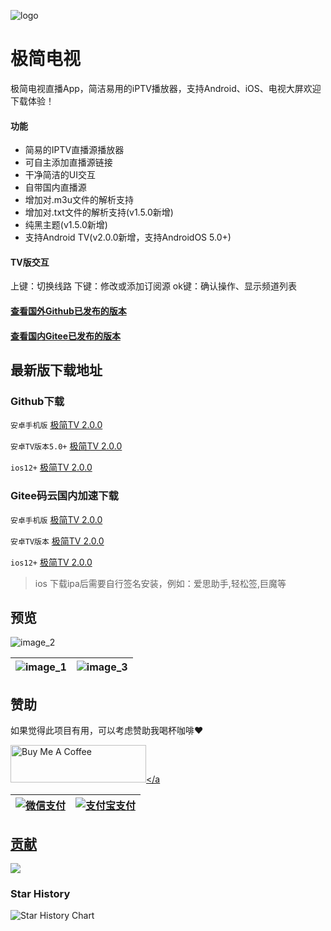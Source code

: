 ![logo](https://fastly.jsdelivr.net/gh/aiyakuaile/images/tv-flow.png)

# 极简电视

极简电视直播App，简洁易用的iPTV播放器，支持Android、iOS、电视大屏欢迎下载体验！

#### 功能

- 简易的IPTV直播源播放器
- 可自主添加直播源链接
- 干净简洁的UI交互
- 自带国内直播源
- 增加对.m3u文件的解析支持
- 增加对.txt文件的解析支持(v1.5.0新增)
- 纯黑主题(v1.5.0新增)
- 支持Android TV(v2.0.0新增，支持AndroidOS 5.0+)

#### TV版交互

上键：切换线路
下键：修改或添加订阅源
ok键：确认操作、显示频道列表


#### [查看国外Github已发布的版本](https://github.com/aiyakuaile/easy_tv_live/releases)
#### [查看国内Gitee已发布的版本](https://gitee.com/AMuMuSir/easy_tv_live/releases)


## 最新版下载地址

### Github下载

`安卓手机版` [极简TV 2.0.0](https://github.com/aiyakuaile/easy_tv_live/releases/download/2.0.0/easyTV-2.0.0.apk)

`安卓TV版本5.0+` [极简TV 2.0.0](https://github.com/aiyakuaile/easy_tv_live/releases/download/2.0.0/easyTV-2.0.0-tv.apk)

`ios12+` [极简TV 2.0.0](https://github.com/aiyakuaile/easy_tv_live/releases/download/2.0.0/easyTV-2.0.0.ipa)

### Gitee码云国内加速下载

`安卓手机版` [极简TV 2.0.0](https://gitee.com/AMuMuSir/easy_tv_live/releases/download/2.0.0/easyTV-2.0.0.apk)

`安卓TV版本` [极简TV 2.0.0](https://gitee.com/AMuMuSir/easy_tv_live/releases/download/2.0.0/easyTV-2.0.0-tv.apk)

`ios12+` [极简TV 2.0.0](https://gitee.com/AMuMuSir/easy_tv_live/releases/download/2.0.0/easyTV-2.0.0.ipa)

> ios 下载ipa后需要自行签名安装，例如：爱思助手,轻松签,巨魔等

## 预览

![image_2](https://raw.githubusercontent.com/aiyakuaile/easy_tv_live/main/img_2.jpeg)

![image_1](https://raw.githubusercontent.com/aiyakuaile/easy_tv_live/main/img_1.jpeg) | ![image_3](https://raw.githubusercontent.com/aiyakuaile/easy_tv_live/main/img_3.jpeg)
---|---


## 赞助
如果觉得此项目有用，可以考虑赞助我喝杯咖啡❤

<a href="https://buymeacoffee.com/aiyakuaile" target="_blank"><img src="https://cdn.buymeacoffee.com/buttons/v2/default-yellow.png" alt="Buy Me A Coffee" style="height: 60px !important;width: 217px !important;" ></a


![微信支付](https://fastly.jsdelivr.net/gh/aiyakuaile/images/wxpay.png) | ![支付宝支付](https://fastly.jsdelivr.net/gh/aiyakuaile/images/Alipay.png)
---|---

## 贡献

<a href="https://github.com/aiyakuaile/easy_tv_live/graphs/contributors">
  <img src="https://contrib.rocks/image?repo=aiyakuaile/easy_tv_live" />
</a>

### Star History
<picture>
  <source
    media="(prefers-color-scheme: dark)"
    srcset="
      https://api.star-history.com/svg?repos=aiyakuaile/easy_tv_live&type=Date&theme=dark
    "
  />
  <source
    media="(prefers-color-scheme: light)"
    srcset="
      https://api.star-history.com/svg?repos=aiyakuaile/easy_tv_live&type=Date
    "
  />
  <img
    alt="Star History Chart"
    src="https://api.star-history.com/svg?repos=aiyakuaile/easy_tv_live&type=Date"
  />
</picture>




